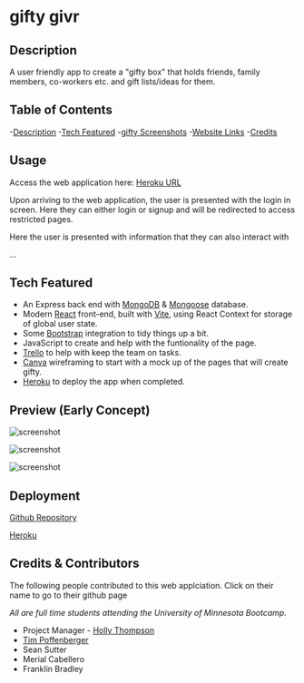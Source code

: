 # gifty givr

## Description
A user friendly app to create a "gifty box" that holds friends, family members, co-workers etc. and gift lists/ideas for them. 

## Table of Contents
-[Description](#Description)
-[Tech Featured](#tech)
-[gifty Screenshots](#gs)
-[Website Links](#websitelinks)
-[Credits](#credits)

## Usage
Access the web application here: [Heroku URL](https://gifty-gift-idea-tracker-9346ec5c500d.herokuapp.com/)

Upon arriving to the web application, the user is presented with the login in screen. Here they can either login or signup and will be redirected to access restricted pages.

Here the user is presented with information that they can also interact with

...

## Tech Featured
- An Express back end with [MongoDB](https://www.mongodb.com/) & [Mongoose](https://mongoosejs.com/docs/) database.
- Modern [React](https://react.dev/) front-end, built with [Vite](https://vitejs.dev/), using React Context for storage of global user state.
- Some [Bootstrap](https://react-bootstrap.netlify.app/) integration to tidy things up a bit.
- JavaScript to create and help with the funtionality of the page.
- [Trello](https://trello.com/) to help with keep the team on tasks.
- [Canva](https://www.canva.com/) wireframing to start with a mock up of the pages that will create gifty. 
- [Heroku](https://www.heroku.com/) to deploy the app when completed.

## Preview (Early Concept)

![screenshot](https://i.imgur.com/9o0ZoE5.png)

![screenshot](./.png)

![screenshot](./.png)

## Deployment

[Github Repository](https://github.com/timpyjoe/Gift-idea-tracker) 

[Heroku](https://gifty-gift-idea-tracker-9346ec5c500d.herokuapp.com/) 

## Credits & Contributors
The following people contributed to this web applciation. Click on their name to go to their github page

*All are full time students attending the University of Minnesota Bootcamp.*


* Project Manager - [Holly Thompson](https://github.com/thompsonholly)
* [Tim Poffenberger]()
* Sean Sutter
* Merial Cabellero 
* Franklin Bradley
